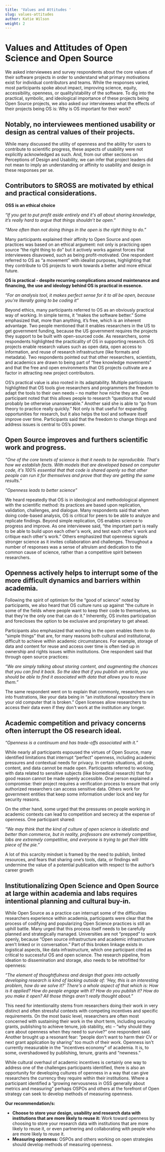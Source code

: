 ```yaml
---
title: 'Values and Attitudes '
slug: values-attitudes
author: Katie Wilson
weight: 2
---
```

# Values and Attitudes of Open Science and Open Source 

We asked interviewees and survey respondents about the core values of their software projects in order to understand what primary motivations exist for individual contributors and teams. While the responses varied, most participants spoke about impact, improving science, equity, accessibility, openness, or quality/stability of the software. To dig into the practical, symbolic, and ideological importance of these projects being Open Source projects, we also asked our interviewees what the effects of their projects being OS is: Why is OS important for their work? 

## Notably, no interviewees mentioned usability or design as central values of their projects. 

While many discussed the utility of openness and the ability for users to contribute to scientific progress, these aspects of usability were not explicitly acknowledged as such. And, from our other sections on Perceptions of Design and Usability, we can infer that project leaders did not mean to imply an understanding or affinity to usability and design in these responses per se. 

## 

## Contributors to SROSS are motivated by ethical and practical considerations.  

**OSS is an ethical choice**

_“If you get to put profit aside entirely and it's all about sharing knowledge, it’s really hard to argue that things shouldn’t be open.”_

_“More often than not doing things in the open is the right thing to do.”_

Many participants explained their affinity to Open Source and open practices was based on an ethical argument: not only is practicing open source “the right thing to do” but it actively works against forces that interviewees disavowed, such as being profit-motivated. One respondent referred to OS as “a movement” with idealist purposes, highlighting that they contribute to OS projects to work towards a better and more ethical future. 

**OS is practical - despite recurring complications around maintenance and financing, the use and ideology behind OS is practical in essence.**

_“For an analysis tool, it makes perfect sense for it to all be open, because you're literally going to be coding it”_

Beyond ethics, many participants referred to OS as an obviously practical way of working. In simple terms, it “makes the software better.” Some emphasized that, more than anything, it’s free, which is an inherent advantage. Two people mentioned that it enables researchers in the US to get government funding, because the US government requires the projects they support to be built with open-sourced code. As researchers, some respondents highlighted the practicality of OS in supporting research. OS projects enable research values such as open data, open access to information, and reuse of research infrastructure (like formats and metadata). Two respondents pointed out that other researchers, scientists, and academics are drawn to being part of “free knowledge movements” and that the free and open environments that OS projects cultivate are a factor in attracting new project contributors.

OS’s practical value is also rooted in its adaptability. Multiple participants highlighted that OS tools give researchers and programmers the freedom to adapt the tools to their own needs – no matter how niche they are. One participant noted that this allows people to research “questions that would probably be otherwise unanswerable.” Another said she is able to “go from theory to practice really quickly.” Not only is that useful for expanding opportunities for research, but it also helps the tool and software itself improve over time. Participants said that the freedom to change things and address issues is central to OS’s power. 



## Open Source improves and furthers scientific work and progress. 

_“One of the core tenets of science is that it needs to be reproducible. That's how we establish facts. With models that are developed based on computer code, it's 100% essential that that code is shared openly so that other people can run it for themselves and prove that they are getting the same results.”_

_“Openness leads to better science”_

We heard repeatedly that OS is in ideological and methodological alignment with the scientific method: its practices are based upon replication, validation, challenges, and dialogue. Many respondents said that when doing code-based analysis, OS is critical for peers to be able to analyze and replicate findings. Beyond simple replication, OS enables science to progress and improve. As one interviewee said, “the important part is really to be able to build upon each other's work, and test each other's work and critique each other's work.” Others emphasized that openness signals stronger science as it invites collaboration and challenges. Throughout a number of responses was a sense of altruism and dedication to the common cause of science, rather than a competitive spirit between researchers. 



## Openness actively helps to interrupt some of the more difficult dynamics and barriers within academia. 

Following the spirit of optimism for the “good of science” noted by participants, we also heard that OS culture runs up against “the culture in some of the fields where people want to keep their code to themselves, so that they're the only one that can do it.” Inherently, OS invites participation and forecloses the option to be exclusive and proprietary to get ahead. 

Participants also emphasized that working in the open enables them to do “simple things” that are, for many reasons both cultural and institutional, difficult to achieve within academic circumstances. For example, storage of data and content for reuse and access over time is often tied up in ownership and rights issues within institutions. One respondent said that through open source practices:

_“We are simply talking about storing content, and augmenting the chances that you can find it back. So the idea that if you publish an article, you should be able to find it associated with data that allows you to reuse them.”_

The same respondent went on to explain that commonly, researchers run into frustrations, like your data being in “an institutional repository there in your old computer that is broken.” Open licenses allow researchers to access their data even if they don't work at the institution any longer. 



## Academic competition and privacy concerns often interrupt the OS research ideal.

_“Openness is a continuum and has trade-offs associated with it.”_

While nearly all participants espoused the virtues of Open Source, many identified limitations that interrupt “perfect” openness, including academic pressures and contextual needs for privacy. In certain situations, all code, content, and data cannot be made open. Participants referred to working with data related to sensitive subjects (like biomedical research) that for good reason cannot be made openly accessible. One person explained a compromise: their project requires a verification process to ensure that only authorized researchers can access sensitive data. Others work for government entities that keep some information under lock and key for security reasons. 

On the other hand, some urged that the pressures on people working in academic contexts can lead to competition and secrecy at the expense of openness. One participant shared: 

_“We may think that the kind of culture of open science is idealistic and better than commerce, but in reality, professors are extremely competitive, labs are extremely competitive, and everyone is trying to get their little piece of the pie.”_

A lot of this scarcity mindset is framed by the need to publish, limited resources, and fears that sharing one’s tools, data, or findings will undermine the value of a potential publication with respect to the author’s career growth

## Institutionalizing Open Science and Open Source at large within academia and labs requires intentional planning and cultural buy-in. 

While Open Source as a practice can interrupt some of the difficulties researchers experience within academia, participants were clear that the process of codifying and popularizing Open Science practices is still an uphill battle. Many urged that this process itself needs to be carefully planned and strategically managed. Universities are not “prepped” to work openly, because “Open source infrastructure and academic infrastructure aren’t linked or in conversation.” Part of this broken linkage exists in logistical aspects, like data infrastructure, which one participant cited as critical to successful OS and open science. The research pipeline, from ideation to dissemination and storage, also needs to be retrofitted for openness: 

_“The element of thoughtfulness and design that goes into actually developing research is kind of lacking outside of: ‘Hey, this is an interesting problem, how do we solve it?’ There's a whole aspect of that which is: How is it applied? How do people engage with it? How do you publish it? How do you make it open? All those things aren't really thought about.”_

This need for intentionality stems from researchers doing their work in very distinct and often stressful contexts with competing incentives and specific requirements. On the most basic level, researchers are often most concerned with sustaining their work in the short term, including securing grants, publishing to achieve tenure, job stability, etc – “why should they care about openness when they need to survive?” one respondent said. Another brought up a resonant fear: “people don't want to harm their CV or next grant application by sharing” too much of their work. Openness isn't currently measurable in the "incentives economy" of academia. It is, to some, overshadowed by publishing, tenure, grants and “newness.”

While cultural overhaul of academic incentives is certainly one way to address one of the challenges participants identified, there is also an opportunity for developing cultures of openness in a way that can give researchers the currency they require within their institutions. Where a participant identified a “growing nervousness in OSS generally about metrics and measuring” perhaps OSPOs and others at the forefront of Open strategy can seek to develop methods of measuring openness.


**Our recommendation/s:**

- **Choose to store your design, usability and research data with institutions that are more likely to reuse it:** Work toward openness by choosing to store your research data with institutions that are more likely to reuse it, or even partnering and collaborating with people who are more likely to reuse it.
- **Measuring openness:** OSPOs and others working on open strategies should develop methods of measuring openness.
